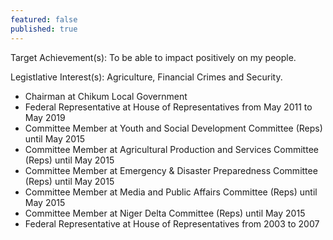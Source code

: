 ```yaml
---
featured: false
published: true
---
```

Target Achievement(s): To be able to impact positively on my people.

Legistlative Interest(s): Agriculture, Financial Crimes and Security.

* Chairman at Chikum Local Government
* Federal Representative at House of Representatives from May 2011 to May 2019
* Committee Member at Youth and Social Development Committee (Reps) until May 2015
* Committee Member at Agricultural Production and Services Committee (Reps) until May 2015
* Committee Member at Emergency & Disaster Preparedness Committee (Reps) until May 2015
* Committee Member at Media and Public Affairs Committee (Reps) until May 2015
* Committee Member at Niger Delta Committee (Reps) until May 2015
* Federal Representative at House of Representatives from 2003 to 2007

